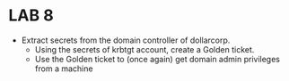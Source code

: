 # LAB 8

- Extract secrets from the domain controller of dollarcorp.
    - Using the secrets of krbtgt account, create a Golden ticket. 
    - Use the Golden ticket to (once again) get domain admin privileges from a machine

    